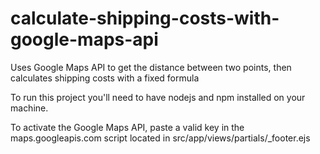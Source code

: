 # calculate-shipping-costs-with-google-maps-api
Uses Google Maps API to get the distance between two points, then calculates shipping costs with a fixed formula

To run this project you'll need to have nodejs and npm installed on your machine. 

To activate the Google Maps API, paste a valid key in the maps.googleapis.com script located in src/app/views/partials/_footer.ejs
